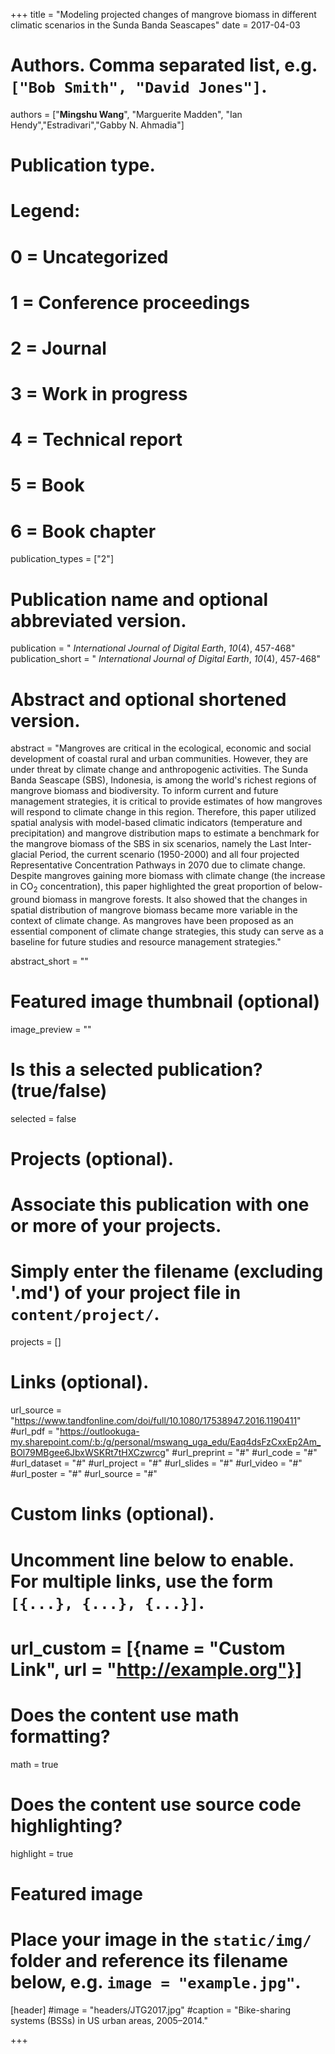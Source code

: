 +++
title = "Modeling projected changes of mangrove biomass in different climatic scenarios in the Sunda Banda Seascapes"
date = 2017-04-03

# Authors. Comma separated list, e.g. `["Bob Smith", "David Jones"]`.
authors = ["**Mingshu Wang**", "Marguerite Madden", "Ian Hendy","Estradivari","Gabby N. Ahmadia"]

# Publication type.
# Legend:
# 0 = Uncategorized
# 1 = Conference proceedings
# 2 = Journal
# 3 = Work in progress
# 4 = Technical report
# 5 = Book
# 6 = Book chapter
publication_types = ["2"]

# Publication name and optional abbreviated version.
publication = " *International Journal of Digital Earth*, *10*(4), 457-468"
publication_short = " *International Journal of Digital Earth*, *10*(4), 457-468"

# Abstract and optional shortened version.
abstract = "Mangroves are critical in the ecological, economic and social development of coastal rural and urban communities. However, they are under threat by climate change and anthropogenic activities. The Sunda Banda Seascape (SBS), Indonesia, is among the world's richest regions of mangrove biomass and biodiversity. To inform current and future management strategies, it is critical to provide estimates of how mangroves will respond to climate change in this region. Therefore, this paper utilized spatial analysis with model-based climatic indicators (temperature and precipitation) and mangrove distribution maps to estimate a benchmark for the mangrove biomass of the SBS in six scenarios, namely the Last Inter-glacial Period, the current scenario (1950-2000) and all four projected Representative Concentration Pathways in 2070 due to climate change. Despite mangroves gaining more biomass with climate change (the increase in CO<sub>2</sub> concentration), this paper highlighted the great proportion of below-ground biomass in mangrove forests. It also showed that the changes in spatial distribution of mangrove biomass became more variable in the context of climate change. As mangroves have been proposed as an essential component of climate change strategies, this study can serve as a baseline for future studies and resource management strategies."

abstract_short = ""

# Featured image thumbnail (optional)
image_preview = ""

# Is this a selected publication? (true/false)
selected = false

# Projects (optional).
#   Associate this publication with one or more of your projects.
#   Simply enter the filename (excluding '.md') of your project file in `content/project/`.

projects = []

# Links (optional).
url_source = "https://www.tandfonline.com/doi/full/10.1080/17538947.2016.1190411"
#url_pdf = "https://outlookuga-my.sharepoint.com/:b:/g/personal/mswang_uga_edu/Eaq4dsFzCxxEp2Am_BOl79MBgee6JbxWSKRt7tHXCzwrcg"
#url_preprint = "#"
#url_code = "#"
#url_dataset = "#"
#url_project = "#"
#url_slides = "#"
#url_video = "#"
#url_poster = "#"
#url_source = "#"

# Custom links (optional).
#   Uncomment line below to enable. For multiple links, use the form `[{...}, {...}, {...}]`.
# url_custom = [{name = "Custom Link", url = "http://example.org"}]

# Does the content use math formatting?
math = true

# Does the content use source code highlighting?
highlight = true

# Featured image
# Place your image in the `static/img/` folder and reference its filename below, e.g. `image = "example.jpg"`.
[header]
#image = "headers/JTG2017.jpg"
#caption = "Bike-sharing systems (BSSs) in US urban areas, 2005–2014."

+++

